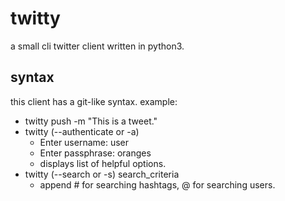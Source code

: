 # twitty
a small cli twitter client written in python3.


## syntax
this client has a git-like syntax. 
example:
- twitty push -m "This is a tweet."
- twitty (--authenticate or -a) 
	- Enter username: user
	- Enter passphrase: oranges
	- displays list of helpful options.
- twitty (--search or -s) search_criteria
	- append # for searching hashtags, @ for searching users.
